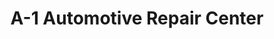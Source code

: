 ---
title: "A-1 Automotive Repair Center"
url: /spokane/a-1-automotive-repair-center/
shop: Autowerkstatt
---